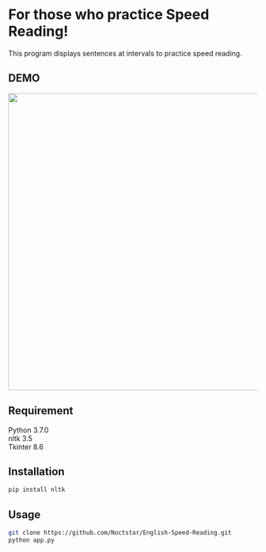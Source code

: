 # For those who practice Speed Reading!

This program displays sentences at intervals to practice speed reading.

## DEMO

<img src="https://user-images.githubusercontent.com/66482927/88546255-11f19a80-d057-11ea-851b-062d16f735d0.gif" width="600">

## Requirement

Python 3.7.0  
nltk 3.5  
Tkinter 8.6

## Installation

```bash
pip install nltk
```

## Usage

```bash
git clone https://github.com/Noctstar/English-Speed-Reading.git
python app.py
```

